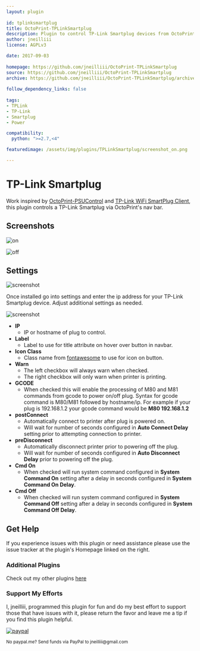 ```yaml
---
layout: plugin
    
id: tplinksmartplug
title: OctoPrint-TPLinkSmartplug
description: Plugin to control TP-Link Smartplug devices from OctoPrint web interface.
author: jneilliii
license: AGPLv3

date: 2017-09-03
    
homepage: https://github.com/jneilliii/OctoPrint-TPLinkSmartplug
source: https://github.com/jneilliii/OctoPrint-TPLinkSmartplug
archive: https://github.com/jneilliii/OctoPrint-TPLinkSmartplug/archive/master.zip
    
follow_dependency_links: false
    
tags:
- TPLink
- TP-Link
- Smartplug
- Power

compatibility:
  python: ">=2.7,<4"

featuredimage: /assets/img/plugins/TPLinkSmartplug/screenshot_on.png

---
```


# TP-Link Smartplug
    
Work inspired by [OctoPrint-PSUControl](https://github.com/kantlivelong/OctoPrint-PSUControl) and [TP-Link WiFi SmartPlug Client](https://github.com/softScheck/tplink-smartplug), this plugin controls a TP-Link Smartplug via OctoPrint's nav bar. 

## Screenshots

![on](/assets/img/plugins/TPLinkSmartplug/screenshot_on.png)

![off](/assets/img/plugins/TPLinkSmartplug/screenshot_off.png)

## Settings

![screenshot](/assets/img/plugins/TPLinkSmartplug/settings.png)

Once installed go into settings and enter the ip address for your TP-Link Smartplug device. Adjust additional settings as needed.

![screenshot](/assets/img/plugins/TPLinkSmartplug/smartplug_editor.png)

- **IP**
  - IP or hostname of plug to control.
- **Label**
  - Label to use for title attribute on hover over button in navbar.
- **Icon Class**
  - Class name from [fontawesome](http://fontawesome.io/3.2.1/cheatsheet/) to use for icon on button.
- **Warn**
  - The left checkbox will always warn when checked.
  - The right checkbox will only warn when printer is printing.
- **GCODE**
  - When checked this will enable the processing of M80 and M81 commands from gcode to power on/off plug.  Syntax for gcode command is M80/M81 followed by hostname/ip.  For example if your plug is 192.168.1.2 your gcode command would be **M80 192.168.1.2**
- **postConnect**
  - Automatically connect to printer after plug is powered on.
  - Will wait for number of seconds configured in **Auto Connect Delay** setting prior to attempting connection to printer.
- **preDisconnect**
  - Automatically disconnect printer prior to powering off the plug.
  - Will wait for number of seconds configured in **Auto Disconnect Delay** prior to powering off the plug.
- **Cmd On**
  - When checked will run system command configured in **System Command On** setting after a delay in seconds configured in **System Command On Delay**.
- **Cmd Off**
  - When checked will run system command configured in **System Command Off** setting after a delay in seconds configured in **System Command Off Delay**.
  
## Get Help

If you experience issues with this plugin or need assistance please use the issue tracker at the plugin's Homepage linked on the right.

### Additional Plugins

Check out my other plugins [here](https://plugins.octoprint.org/by_author/#jneilliii)

### Support My Efforts
I, jneilliii, programmed this plugin for fun and do my best effort to support those that have issues with it, please return the favor and leave me a tip if you find this plugin helpful.

[![paypal](/assets/img/plugins/TPLinkSmartplug/paypal-with-text.png)](https://paypal.me/jneilliii)

<small>No paypal.me? Send funds via PayPal to jneilliii&#64;gmail&#46;com</small>

